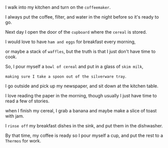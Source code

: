 I walk into my kitchen and turn on the `coffeemaker`. 

I always put the coffee, filter, and water in the night before so it's ready to go.

Next day I open the door of the `cupboard` where the `cereal` is stored.

I would love to have `ham and eggs` for breakfast every morning,

or maybe a stack of `waffles`, but the truth is that I just don't have time to cook.

So, I pour myself a `bowl of cereal` and put in a glass of `skim milk`,

`making sure I take a spoon out of the silverware tray`.

I go outside and pick up my newspaper, and sit down at the kitchen table.

I love reading the paper in the morning, though usually I just have time to read a few of stories.

when I finish my cereal, I grab a banana and maybe make a slice of toast with jam. 

I `rinse off` my breakfast dishes in the sink, and put them in the dishwasher.

By that time, my coffee is ready so I pour myself a cup, and put the rest to a `Thermos` for work.
